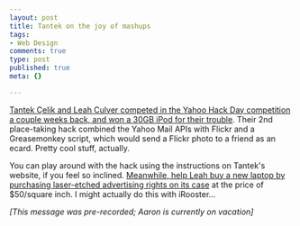 ```yaml
--- 
layout: post
title: Tantek on the joy of mashups
tags: 
- Web Design
comments: true
type: post
published: true
meta: {}

---
```

<a href="http://www.tantek.com/log/2006/10.html#d05t1826">Tantek Çelik and Leah Culver competed in the Yahoo Hack Day competition a couple weeks back, and won a 30GB iPod for their trouble</a>. Their 2nd place-taking hack combined the Yahoo Mail APIs with Flickr and a Greasemonkey script, which would send a Flickr photo to a friend as an ecard. Pretty cool stuff, actually.

  You can play around with the hack using the instructions on Tantek's website, if you feel so inclined. <a href="http://leahculver.com/">Meanwhile, help Leah buy a new laptop by purchasing laser-etched advertising rights on its case</a> at the price of $50/square inch. I might actually do this with iRooster...

  <em>[This message was pre-recorded; Aaron is currently on vacation]</em>
